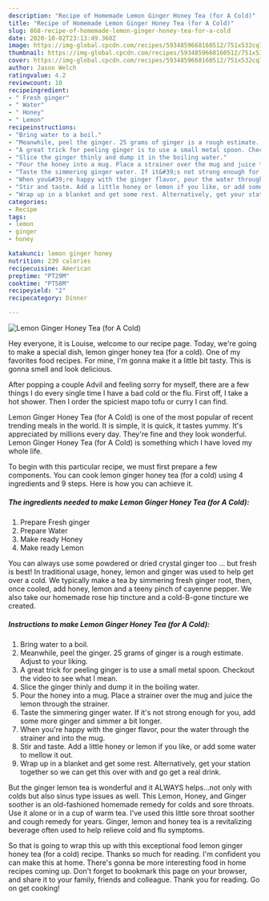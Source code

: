 ```yaml
---
description: "Recipe of Homemade Lemon Ginger Honey Tea (for A Cold)"
title: "Recipe of Homemade Lemon Ginger Honey Tea (for A Cold)"
slug: 868-recipe-of-homemade-lemon-ginger-honey-tea-for-a-cold
date: 2020-10-02T23:13:49.360Z
image: https://img-global.cpcdn.com/recipes/5934859668160512/751x532cq70/lemon-ginger-honey-tea-for-a-cold-recipe-main-photo.jpg
thumbnail: https://img-global.cpcdn.com/recipes/5934859668160512/751x532cq70/lemon-ginger-honey-tea-for-a-cold-recipe-main-photo.jpg
cover: https://img-global.cpcdn.com/recipes/5934859668160512/751x532cq70/lemon-ginger-honey-tea-for-a-cold-recipe-main-photo.jpg
author: Jason Welch
ratingvalue: 4.2
reviewcount: 10
recipeingredient:
- " Fresh ginger"
- " Water"
- " Honey"
- " Lemon"
recipeinstructions:
- "Bring water to a boil."
- "Meanwhile, peel the ginger. 25 grams of ginger is a rough estimate. Adjust to your liking."
- "A great trick for peeling ginger is to use a small metal spoon. Checkout the video to see what I mean."
- "Slice the ginger thinly and dump it in the boiling water."
- "Pour the honey into a mug. Place a strainer over the mug and juice the lemon through the strainer."
- "Taste the simmering ginger water. If it&#39;s not strong enough for you, add some more ginger and simmer a bit longer."
- "When you&#39;re happy with the ginger flavor, pour the water through the strainer and into the mug."
- "Stir and taste. Add a little honey or lemon if you like, or add some water to mellow it out."
- "Wrap up in a blanket and get some rest. Alternatively, get your station together so we can get this over with and go get a real drink."
categories:
- Recipe
tags:
- lemon
- ginger
- honey

katakunci: lemon ginger honey 
nutrition: 239 calories
recipecuisine: American
preptime: "PT29M"
cooktime: "PT58M"
recipeyield: "2"
recipecategory: Dinner

---
```



![Lemon Ginger Honey Tea (for A Cold)](https://img-global.cpcdn.com/recipes/5934859668160512/751x532cq70/lemon-ginger-honey-tea-for-a-cold-recipe-main-photo.jpg)

Hey everyone, it is Louise, welcome to our recipe page. Today, we're going to make a special dish, lemon ginger honey tea (for a cold). One of my favorites food recipes. For mine, I'm gonna make it a little bit tasty. This is gonna smell and look delicious.

After popping a couple Advil and feeling sorry for myself, there are a few things I do every single time I have a bad cold or the flu. First off, I take a hot shower. Then I order the spiciest mapo tofu or curry I can find.

Lemon Ginger Honey Tea (for A Cold) is one of the most popular of recent trending meals in the world. It is simple, it is quick, it tastes yummy. It's appreciated by millions every day. They're fine and they look wonderful. Lemon Ginger Honey Tea (for A Cold) is something which I have loved my whole life.


To begin with this particular recipe, we must first prepare a few components. You can cook lemon ginger honey tea (for a cold) using 4 ingredients and 9 steps. Here is how you can achieve it.

<!--inarticleads1-->

##### The ingredients needed to make Lemon Ginger Honey Tea (for A Cold):

1. Prepare  Fresh ginger
1. Prepare  Water
1. Make ready  Honey
1. Make ready  Lemon


You can always use some powdered or dried crystal ginger too … but fresh is best! In traditional usage, honey, lemon and ginger was used to help get over a cold. We typically make a tea by simmering fresh ginger root, then, once cooled, add honey, lemon and a teeny pinch of cayenne pepper. We also take our homemade rose hip tincture and a cold-B-gone tincture we created. 

<!--inarticleads2-->

##### Instructions to make Lemon Ginger Honey Tea (for A Cold):

1. Bring water to a boil.
1. Meanwhile, peel the ginger. 25 grams of ginger is a rough estimate. Adjust to your liking.
1. A great trick for peeling ginger is to use a small metal spoon. Checkout the video to see what I mean.
1. Slice the ginger thinly and dump it in the boiling water.
1. Pour the honey into a mug. Place a strainer over the mug and juice the lemon through the strainer.
1. Taste the simmering ginger water. If it&#39;s not strong enough for you, add some more ginger and simmer a bit longer.
1. When you&#39;re happy with the ginger flavor, pour the water through the strainer and into the mug.
1. Stir and taste. Add a little honey or lemon if you like, or add some water to mellow it out.
1. Wrap up in a blanket and get some rest. Alternatively, get your station together so we can get this over with and go get a real drink.


But the ginger lemon tea is wonderful and it ALWAYS helps…not only with colds but also sinus type issues as well. This Lemon, Honey, and Ginger soother is an old-fashioned homemade remedy for colds and sore throats. Use it alone or in a cup of warm tea. I&#39;ve used this little sore throat soother and cough remedy for years. Ginger, lemon and honey tea is a revitalizing beverage often used to help relieve cold and flu symptoms. 

So that is going to wrap this up with this exceptional food lemon ginger honey tea (for a cold) recipe. Thanks so much for reading. I'm confident you can make this at home. There's gonna be more interesting food in home recipes coming up. Don't forget to bookmark this page on your browser, and share it to your family, friends and colleague. Thank you for reading. Go on get cooking!
